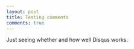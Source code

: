 ```yaml
---
layout: post
title: Testing comments
comments: true
---
```

Just seeing whether and how well Disqus works.

